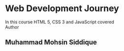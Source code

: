 # Web Development Journey
In this course HTML 5, CSS 3 and JavaScript covered 
<br/>
Author <h2>Muhammad Mohsin Siddique</h2>
